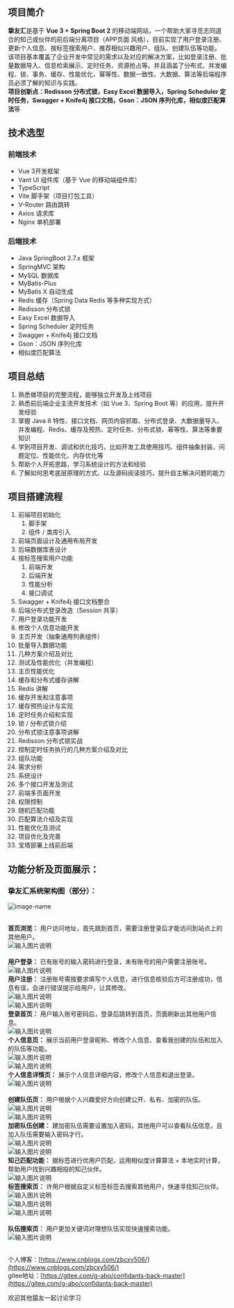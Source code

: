 <a name="iekIV"></a>
## 项目简介
**挚友汇**是基于 **Vue 3 + Spring Boot 2** 的移动端网站，一个帮助大家寻觅志同道合的知己或伙伴的前后端分离项目（APP页面 风格），目前实现了用户登录注册、更新个人信息、按标签搜索用户、推荐相似兴趣用户、组队、创建队伍等功能。<br />	该项目基本覆盖了企业开发中常见的需求以及对应的解决方案，比如登录注册、批量数据导入、信息检索展示、定时任务、资源抢占等。并且涵盖了分布式、并发编程、锁、事务、缓存、性能优化、幂等性、数据一致性、大数据、算法等后端程序员必须了解的知识与实践。<br />**项目创新点：Redisson 分布式锁，Easy Excel 数据导入，Spring Scheduler 定时任务，Swagger + Knife4j 接口文档，Gson：JSON 序列化库，相似度匹配算法**等
<a name="i66Cw"></a>
## 技术选型
<a name="Twzy1"></a>
### 前端技术

- Vue 3开发框架
- Vant UI 组件库（基于 Vue 的移动端组件库）
- TypeScript
- Vite 脚手架（项目打包工具）
- V-Router 路由跳转
- Axios 请求库
- Nginx 单机部署
<a name="GCLxM"></a>
### 后端技术

- Java SpringBoot 2.7.x 框架
- SpringMVC 架构
- MySQL 数据库
- MyBatis-Plus
- MyBatis X 自动生成
- Redis 缓存（Spring Data Redis 等多种实现方式）
- Redisson 分布式锁
- Easy Excel 数据导入
- Spring Scheduler 定时任务
- Swagger + Knife4j 接口文档
- Gson：JSON 序列化库
- 相似度匹配算法
<a name="DMdTq"></a>
## 项目总结

1. 熟悉做项目的完整流程，能够独立开发及上线项目
2. 熟悉前后端企业主流开发技术（如 Vue 3、Spring Boot 等）的应用，提升开发经验
3. 掌握 Java 8 特性、接口文档、网页内容抓取、分布式登录、大数据量导入、并发编程、Redis、缓存及预热、定时任务、分布式锁、幂等性、算法等重要知识
4. 学到项目开发、调试和优化技巧，比如开发工具使用技巧、组件抽象封装、问题定位、性能优化、内存优化等
5. 帮助个人开拓思路，学习系统设计的方法和经验
6. 了解如何思考底层原理的方式、以及源码阅读技巧，提升自主解决问题的能力
<a name="AI6qG"></a>
## 项目搭建流程

1. 前端项目初始化 
   1. 脚手架
   2. 组件 / 类库引入
2. 前端页面设计及通用布局开发
3. 后端数据库表设计
4. 按标签搜索用户功能 
   1. 前端开发
   2. 后端开发
   3. 性能分析
   4. 接口调试
5. Swagger + Knife4j 接口文档整合
6. 后端分布式登录改造（Session 共享）
7. 用户登录功能开发
8. 修改个人信息功能开发
9. 主页开发（抽象通用列表组件）
10. 批量导入数据功能 
   1. 几种方案介绍及对比
   2. 测试及性能优化（并发编程）
11. 主页性能优化 
   1. 缓存和分布式缓存讲解
   2. Redis 讲解
   3. 缓存开发和注意事项
   4. 缓存预热设计与实现
   5. 定时任务介绍和实现
   6. 锁 / 分布式锁介绍
   7. 分布式锁注意事项讲解
   8. Redisson 分布式锁实战
   9. 控制定时任务执行的几种方案介绍及对比
12. 组队功能 
   1. 需求分析
   2. 系统设计
   3. 多个接口开发及测试
   4. 前端多页面开发
   5. 权限控制
13. 随机匹配功能 
   1. 匹配算法介绍及实现
   2. 性能优化及测试
14. 项目优化及完善
15. 宝塔部署上线前后端
<a name="ZWu3y"></a>
## 功能分析及页面展示：
<a name="qkqKP"></a>
### 挚友汇系统架构图（部分）：
![image-name](doc/picture/20-%E6%9E%B6%E6%9E%84%E5%9B%BE.png)

<br /> **首页浏览：** 用户访问地址，首先跳到首页，需要注册登录后才能访问到站点上的其他用户。<br />
![输入图片说明](doc/picture/01-%E9%A6%96%E9%A1%B5.png)<br />
<br /> **用户登录：** 已有账号的输入密码进行登录，未有账号的用户需要注册账号。<br />
![输入图片说明](doc/picture/02-%E7%99%BB%E5%BD%95%E9%A1%B5.png)
<br /> **用户注册：** 注册账号需按要求填写个人信息，进行信息核验后方可注册成功，信息有误，会进行错误提示给用户，让其修改。<br />
![输入图片说明](doc/picture/03-%E6%B3%A8%E5%86%8C%E9%A1%B5.png)<br />
![输入图片说明](doc/picture/04-%E6%96%B0%E7%94%A8%E6%88%B7%E6%B3%A8%E5%86%8C.png)
<br /> **登录首页：** 用户输入账号密码后，登录后跳转到首页，页面刷新出其他用户信息。<br />
![输入图片说明](doc/picture/05-%E7%99%BB%E5%BD%95%E9%A6%96%E9%A1%B5.png)
<br /> **个人信息页：** 展示当前用户登录昵称、修改个人信息、查看我创建的队伍和加入的队伍等功能。<br />
![输入图片说明](doc/picture/06-%E9%98%9F%E4%BC%8D%E9%A1%B5.png)<br />
![输入图片说明](doc/picture/07-%E4%B8%AA%E4%BA%BA%E4%BF%A1%E6%81%AF%E9%A1%B5.png)
<br /> **个人信息详情页：** 展示个人信息详细内容，修改个人信息和退出登录。<br />
![输入图片说明](doc/picture/08-%E4%B8%AA%E4%BA%BA%E4%BF%A1%E6%81%AF%E8%AF%A6%E7%BB%86%E9%A1%B5.png)<br />
<br /> **创建队伍页：** 用户根据个人兴趣爱好方向创建公开、私有、加密的队伍。<br />
![输入图片说明](doc/picture/09-%E5%88%9B%E5%BB%BA%E9%98%9F%E4%BC%8D%E9%A1%B5.png)<br />
![输入图片说明](doc/picture/10-%E5%88%9B%E5%BB%BA%E9%98%9F%E4%BC%8D1.png)
<br />**加密队伍创建：** 建加密队伍需要设置加入密码，其他用户可以查看队伍信息，且加入队伍需要输入密码才行。<br />
![输入图片说明](doc/picture/17-%E5%8A%A0%E5%AF%86%E9%98%9F%E4%BC%8D%E5%88%9B%E5%BB%BA.png)<br />
![输入图片说明](doc/picture/18%E5%8A%A0%E5%AF%86%E9%98%9F%E4%BC%8D%E5%B1%95%E7%A4%BA.png)
<br />**知己匹配功能：** 据标签进行优用户匹配，运用相似度计算算法 + 本地实时计算，帮助用户找到兴趣相投的知己伙伴。<br />
![输入图片说明](doc/picture/12-%E7%9F%A5%E5%B7%B1%E5%8C%B9%E9%85%8D%E7%AE%97%E6%B3%95.png)
<br />**标签搜索页：** 许用户根据自定义标签标签去搜索其他用户，快速寻找知己伙伴。<br />
![输入图片说明](doc/picture/13-%E7%9F%A5%E5%B7%B1%E9%A1%B5.png)<br />
![输入图片说明](doc/picture/14-%E6%A0%B9%E6%8D%AE%E6%A0%87%E7%AD%BE%E5%AF%BB%E6%89%BE.png)<br />
![输入图片说明](doc/picture/15-%E5%AF%BB%E6%89%BE%E7%BB%93%E6%9E%9C.png)<br />
<br />**队伍搜索页：** 用户更加关键词对理想队伍实现快速搜索功能。<br />
![输入图片说明](doc/picture/16-%E6%A0%B9%E6%8D%AE%E5%85%B3%E9%94%AE%E8%AF%8D%E5%AF%BB%E6%89%BE%E9%98%9F%E4%BC%8D.png)<br />


<br />个人博客：[https://www.cnblogs.com/zbcxy506/](https://www.cnblogs.com/zbcxy506/)<br />gitee地址：[https://gitee.com/g-abo/confidants-back-master](https://gitee.com/g-abo/confidants-back-master)

欢迎其他猿友一起讨论学习
